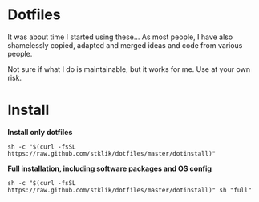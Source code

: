 # Dotfiles

It was about time I started using these... As most people, I have also shamelessly copied, adapted and merged ideas and code from various people.

Not sure if what I do is maintainable, but it works for me. Use at your own risk.


# Install

**Install only dotfiles**
```
sh -c "$(curl -fsSL https://raw.github.com/stklik/dotfiles/master/dotinstall)"
```

**Full installation, including software packages and OS config**
```
sh -c "$(curl -fsSL https://raw.github.com/stklik/dotfiles/master/dotinstall)" sh "full"
```

